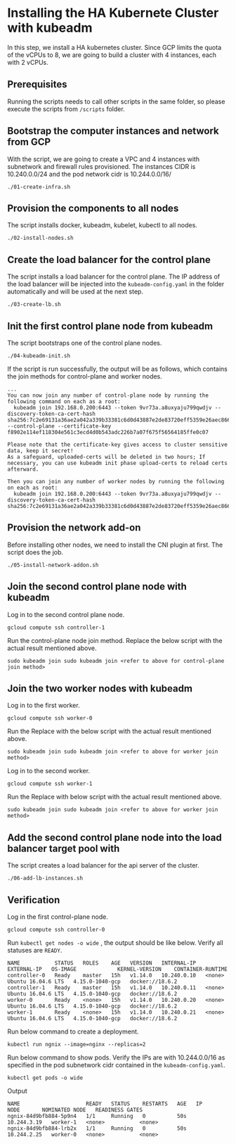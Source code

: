 # Installing the HA Kubernete Cluster with kubeadm


In this step, we install a HA kubernetes cluster. Since GCP limits the quota of the vCPUs to 8, we are going to build a cluster with 4 instances, each with 2 vCPUs.

## Prerequisites

Running the scripts needs to call other scripts in the same folder, so please execute the scripts from `/scripts` folder.


## Bootstrap the computer instances and network from GCP

With the script, we are going to create a VPC and 4 instances with subnetwork and firewall rules provisioned. The instances CIDR is 10.240.0.0/24 and the pod network cidr is 10.244.0.0/16/

```
./01-create-infra.sh
```

## Provision the components to all nodes

The script installs docker, kubeadm, kubelet, kubectl to all nodes.

```
./02-install-nodes.sh
```

## Create the load balancer for the control plane

The script installs a load balancer for the control plane. The IP address of the load balancer will be injected into the `kubeadm-config.yaml`  in the folder automatically and will be used at the next step.

```
./03-create-lb.sh
```

## Init the first control plane node from kubeadm

The script bootstraps one of the control plane nodes.

```
./04-kubeadm-init.sh
```

If the script is run successfully, the output will be as follows, which contains the join methods for control-plane and worker nodes. 

```
...
You can now join any number of control-plane node by running the following command on each as a root:
  kubeadm join 192.168.0.200:6443 --token 9vr73a.a8uxyaju799qwdjv --discovery-token-ca-cert-hash sha256:7c2e69131a36ae2a042a339b33381c6d0d43887e2de83720eff5359e26aec866 --control-plane --certificate-key f8902e114ef118304e561c3ecd4d0b543adc226b7a07f675f56564185ffe0c07

Please note that the certificate-key gives access to cluster sensitive data, keep it secret!
As a safeguard, uploaded-certs will be deleted in two hours; If necessary, you can use kubeadm init phase upload-certs to reload certs afterward.

Then you can join any number of worker nodes by running the following on each as root:
  kubeadm join 192.168.0.200:6443 --token 9vr73a.a8uxyaju799qwdjv --discovery-token-ca-cert-hash sha256:7c2e69131a36ae2a042a339b33381c6d0d43887e2de83720eff5359e26aec866
```

## Provision the network add-on

Before installing other nodes, we need to install the CNI plugin at first. The script does the job.

```
./05-install-network-addon.sh
```

## Join the second control plane node with kubeadm

Log in to the second control plane node.

```
gcloud compute ssh controller-1
```

Run the control-plane node join method. Replace the below script with the actual result mentioned above.

```
sudo kubeadm join sudo kubeadm join <refer to above for control-plane join method>
```


## Join the two worker nodes with kubeadm

Log in to the first worker.

```
gcloud compute ssh worker-0
```

Run the Replace with the below script with the actual result mentioned above.

```
sudo kubeadm join sudo kubeadm join <refer to above for worker join method>
```

Log in to the second worker.

```
gcloud compute ssh worker-1
```

Run the Replace with below script with the actual result mentioned above.

```
sudo kubeadm join sudo kubeadm join <refer to above for worker join method>
```


## Add the second control plane node into the load balancer target pool with 


The script creates a load balancer for the api server of the cluster.

```
./06-add-lb-instances.sh
```

## Verification

Log in the first control-plane node.

```
gcloud compute ssh controller-0
```

Run `kubectl get nodes -o wide` , the output should be like below. Verify all statuses are `READY`.

```
NAME           STATUS   ROLES    AGE   VERSION   INTERNAL-IP   EXTERNAL-IP   OS-IMAGE             KERNEL-VERSION    CONTAINER-RUNTIME
controller-0   Ready    master   15h   v1.14.0   10.240.0.10   <none>        Ubuntu 16.04.6 LTS   4.15.0-1040-gcp   docker://18.6.2
controller-1   Ready    master   15h   v1.14.0   10.240.0.11   <none>        Ubuntu 16.04.6 LTS   4.15.0-1040-gcp   docker://18.6.2
worker-0       Ready    <none>   15h   v1.14.0   10.240.0.20   <none>        Ubuntu 16.04.6 LTS   4.15.0-1040-gcp   docker://18.6.2
worker-1       Ready    <none>   15h   v1.14.0   10.240.0.21   <none>        Ubuntu 16.04.6 LTS   4.15.0-1040-gcp   docker://18.6.2
```

Run below command to create a deployment.

```
kubectl run ngnix --image=nginx --replicas=2
```

Run below command to show pods. Verify the IPs are with 10.244.0.0/16 as specified in the pod subnetwork cidr contained in the `kubeadm-config.yaml`.

```
kubectl get pods -o wide
```

Output

```
NAME                     READY   STATUS    RESTARTS   AGE   IP            NODE       NOMINATED NODE   READINESS GATES
ngnix-84d9bfb884-5p9n4   1/1     Running   0          50s   10.244.3.19   worker-1   <none>           <none>
ngnix-84d9bfb884-lrb2x   1/1     Running   0          50s   10.244.2.25   worker-0   <none>           <none>
```

